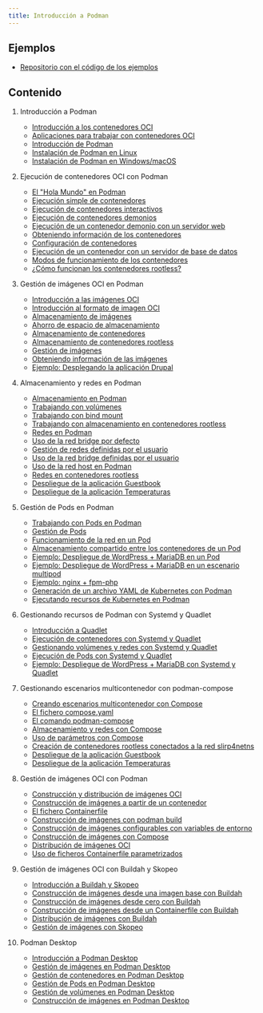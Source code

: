```yaml
---
title: Introducción a Podman
---
```


## Ejemplos

* [Repositorio con el código de los ejemplos](https://github.com/josedom24/ejemplos_curso_podman_ow)

## Contenido

1. Introducción a Podman    
    * [Introducción a los contenedores OCI](contenido/modulo1/01_contenedores.html)
    * [Aplicaciones para trabajar con contenedores OCI](contenido/modulo1/02_aplicaciones.html)
    * [Introducción de Podman](contenido/modulo1/03_podman.html)
    * [Instalación de Podman en Linux](contenido/modulo1/04_linux.html)
    * [Instalación de Podman en Windows/macOS](contenido/modulo1/05_windows.html)
2. Ejecución de contenedores OCI con Podman
    * [El "Hola Mundo" en Podman](contenido/modulo2/01_holamundo.html)
    * [Ejecución simple de contenedores](contenido/modulo2/02_contenedor.html)
    * [Ejecución de contenedores interactivos](contenido/modulo2/03_interactivo.html)
    * [Ejecución de contenedores demonios](contenido/modulo2/04_demonio.html)
    * [Ejecución de un contenedor demonio con un servidor web](contenido/modulo2/05_web.html)
    * [Obteniendo información de los contenedores](contenido/modulo2/06_informacion.html)
    * [Configuración de contenedores](contenido/modulo2/07_configuracion.html)    
    * [Ejecución de un contenedor con un servidor de base de datos](contenido/modulo2/08_mariadb.html)    
    * [Modos de funcionamiento de los contenedores](contenido/modulo2/09_funcionamiento.html)
    * [¿Cómo funcionan los contenedores rootless?](contenido/modulo2/10_rootless.html)
3. Gestión de imágenes OCI en Podman
    * [Introducción a las imágenes OCI](contenido/modulo3/01_imagenes.html)
    * [Introducción al formato de imagen OCI](contenido/modulo3/02_formato.html)
    * [Almacenamiento de imágenes](contenido/modulo3/03_almacen_img.html)
    * [Ahorro de espacio de almacenamiento](contenido/modulo3/04_ahorro_almacenamiento.html)
    * [Almacenamiento de contenedores](contenido/modulo3/05_almacen_cont.html)
    * [Almacenamiento de contenedores rootless](contenido/modulo3/06_rootless.html)
    * [Gestión de imágenes](contenido/modulo3/07_gestion.html)
    * [Obteniendo información de las imágenes](contenido/modulo3/08_informacion.html)
    * [Ejemplo: Desplegando la aplicación Drupal](contenido/modulo3/09_drupal.html)
4. Almacenamiento y redes en Podman
    * [Almacenamiento en Podman](contenido/modulo4/01_almacenamiento.html)
    * [Trabajando con volúmenes](contenido/modulo4/02_volumen.html)
    * [Trabajando con bind mount](contenido/modulo4/03_bindmount.html)
    * [Trabajando con almacenamiento en contenedores rootless](contenido/modulo4/04_almacenamiento_rootless.html)
    * [Redes en Podman](contenido/modulo4/05_redes.html)
    * [Uso de la red bridge por defecto](contenido/modulo4/06_bridge.html)
    * [Gestión de redes definidas por el usuario](contenido/modulo4/07_usuario.html)
    * [Uso de la red bridge definidas por el usuario](contenido/modulo4/08_usuario2.html)
    * [Uso de la red host en Podman](contenido/modulo4/09_host.html)
    * [Redes en contenedores rootless](contenido/modulo4/10_red_rootless.html)
    * [Despliegue de la aplicación Guestbook](contenido/modulo4/11_guestbook.html)
    * [Despliegue de la aplicación Temperaturas](contenido/modulo4/12_temperaturas.html)

5. Gestión de Pods en Podman
    * [Trabajando con Pods en Podman](contenido/modulo5/01_pod.html)
    * [Gestión de Pods](contenido/modulo5/02_gestion.html)
    * [Funcionamiento de la red en un Pod](contenido/modulo5/03_red.html)
    * [Almacenamiento compartido entre los contenedores de un Pod](contenido/modulo5/04_almacenamiento.html)
    * [Ejemplo: Despliegue de WordPress + MariaDB en un Pod](contenido/modulo5/05_wordpress.html)
    * [Ejemplo: Despliegue de WordPress + MariaDB en un escenario multipod](contenido/modulo5/06_wordpress2.html)
    * [Ejemplo: nginx + fpm-php](contenido/modulo5/07_nginx.html)
    * [Generación de un archivo YAML de Kubernetes con Podman](contenido/modulo5/08_kubernetes.html)
    * [Ejecutando recursos de Kubernetes en Podman](contenido/modulo5/09_kubernetes2.html)

6. Gestionando recursos de Podman con Systemd y Quadlet
    * [Introducción a Quadlet](contenido/modulo6/01_quadlet.html)
    * [Ejecución de contenedores con Systemd y Quadlet](contenido/modulo6/02_contenedor.html)
    * [Gestionando volúmenes y redes con Systemd y Quadlet](contenido/modulo6/03_vol_redes.html)
    * [Ejecución de Pods con Systemd y Quadlet](contenido/modulo6/04_pod.html)
    * [Ejemplo: Despliegue de WordPress + MariaDB con Systemd y Quadlet](contenido/modulo6/05_wordpress.html)

7. Gestionando escenarios multicontenedor con podman-compose
    * [Creando escenarios multicontenedor con Compose](contenido/modulo7/01_compose.html)
    * [El fichero compose.yaml](contenido/modulo7/02_compose_yaml.html)
    * [El comando podman-compose](contenido/modulo7/03_podman_compose.html)
    * [Almacenamiento y redes con Compose](contenido/modulo7/04_almacenamiento_redes.html)
    * [Uso de parámetros con Compose](contenido/modulo7/05_variables.html)
    * [Creación de contenedores rootless conectados a la red slirp4netns](contenido/modulo7/06_rootless.html)
    * [Despliegue de la aplicación Guestbook](contenido/modulo7/07_guestbook.html)
    * [Despliegue de la aplicación Temperaturas](contenido/modulo7/08_temperaturas.html)
    
8. Gestión de imágenes OCI con Podman
    * [Construcción y distribución de imágenes OCI](contenido/modulo8/01_introduccion.html)
    * [Construcción de imágenes a partir de un contenedor](contenido/modulo8/02_contenedor.html)
    * [El fichero Containerfile](contenido/modulo8/03_containerfile.html)
    * [Construcción de imágenes con podman build](contenido/modulo8/04_build.html)
    * [Construcción de imágenes configurables con variables de entorno](contenido/modulo8/05_configuracion.html)
    * [Construcción de imágenes con Compose](contenido/modulo8/06_compose.html)
    * [Distribución de imágenes OCI](contenido/modulo8/07_distribucion.html)
    * [Uso de ficheros Containerfile parametrizados](contenido/modulo8/08_variables.html)
    
9. Gestión de imágenes OCI con Buildah y Skopeo
    * [Introducción a Buildah y Skopeo](contenido/modulo9/01_introduccion.html)
    * [Construcción de imágenes desde una imagen base con Buildah](contenido/modulo9/02_base.html)
    * [Construcción de imágenes desde cero con Buildah](contenido/modulo9/03_scratch.html)
    * [Construcción de imágenes desde un Containerfile con Buildah](contenido/modulo9/04_build.html)
    * [Distribución de imágenes con Buildah](contenido/modulo9/05_distribucion.html)
    * [Gestión de imágenes con Skopeo](contenido/modulo9/06_skopeo.html)
    
10. Podman Desktop
    * [Introducción a Podman Desktop](contenido/modulo10/01_introduccion.html)
    * [Gestión de imágenes en Podman Desktop](contenido/modulo10/02_imagenes.html)
    * [Gestión de contenedores en Podman Desktop](contenido/modulo10/03_contenedor.html)
    * [Gestión de Pods en Podman Desktop](contenido/modulo10/04_pod.html)
    * [Gestión de volúmenes en Podman Desktop](contenido/modulo10/05_volumenes.html)
    * [Construcción de imágenes en Podman Desktop](contenido/modulo10/06_build.html)